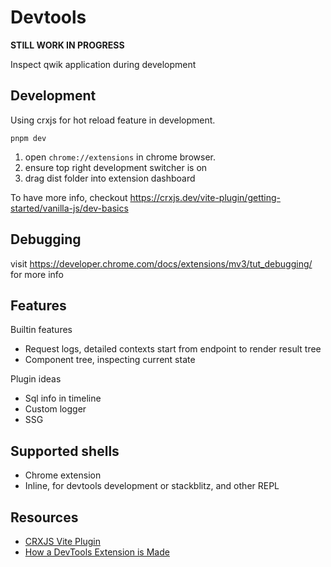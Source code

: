# Devtools

**STILL WORK IN PROGRESS**

Inspect qwik application during development

## Development

Using crxjs for hot reload feature in development.

```
pnpm dev
```

1. open `chrome://extensions` in chrome browser.
2. ensure top right development switcher is on
3. drag dist folder into extension dashboard

To have more info, checkout https://crxjs.dev/vite-plugin/getting-started/vanilla-js/dev-basics

## Debugging

visit https://developer.chrome.com/docs/extensions/mv3/tut_debugging/ for more info

## Features

Builtin features

- Request logs, detailed contexts start from endpoint to render result tree
- Component tree, inspecting current state

Plugin ideas

- Sql info in timeline
- Custom logger
- SSG

## Supported shells

- Chrome extension
- Inline, for devtools development or stackblitz, and other REPL

## Resources

- [CRXJS Vite Plugin](https://crxjs.dev/vite-plugin/getting-started/vanilla-js/dev-basics)
- [How a DevTools Extension is Made](https://dev.to/voluntadpear/how-a-devtools-extension-is-made-1em7)

